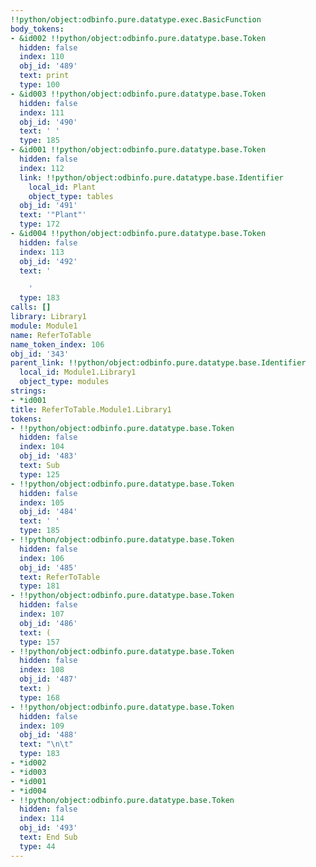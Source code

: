 ```yaml
---
!!python/object:odbinfo.pure.datatype.exec.BasicFunction
body_tokens:
- &id002 !!python/object:odbinfo.pure.datatype.base.Token
  hidden: false
  index: 110
  obj_id: '489'
  text: print
  type: 100
- &id003 !!python/object:odbinfo.pure.datatype.base.Token
  hidden: false
  index: 111
  obj_id: '490'
  text: ' '
  type: 185
- &id001 !!python/object:odbinfo.pure.datatype.base.Token
  hidden: false
  index: 112
  link: !!python/object:odbinfo.pure.datatype.base.Identifier
    local_id: Plant
    object_type: tables
  obj_id: '491'
  text: '"Plant"'
  type: 172
- &id004 !!python/object:odbinfo.pure.datatype.base.Token
  hidden: false
  index: 113
  obj_id: '492'
  text: '

    '
  type: 183
calls: []
library: Library1
module: Module1
name: ReferToTable
name_token_index: 106
obj_id: '343'
parent_link: !!python/object:odbinfo.pure.datatype.base.Identifier
  local_id: Module1.Library1
  object_type: modules
strings:
- *id001
title: ReferToTable.Module1.Library1
tokens:
- !!python/object:odbinfo.pure.datatype.base.Token
  hidden: false
  index: 104
  obj_id: '483'
  text: Sub
  type: 125
- !!python/object:odbinfo.pure.datatype.base.Token
  hidden: false
  index: 105
  obj_id: '484'
  text: ' '
  type: 185
- !!python/object:odbinfo.pure.datatype.base.Token
  hidden: false
  index: 106
  obj_id: '485'
  text: ReferToTable
  type: 181
- !!python/object:odbinfo.pure.datatype.base.Token
  hidden: false
  index: 107
  obj_id: '486'
  text: (
  type: 157
- !!python/object:odbinfo.pure.datatype.base.Token
  hidden: false
  index: 108
  obj_id: '487'
  text: )
  type: 168
- !!python/object:odbinfo.pure.datatype.base.Token
  hidden: false
  index: 109
  obj_id: '488'
  text: "\n\t"
  type: 183
- *id002
- *id003
- *id001
- *id004
- !!python/object:odbinfo.pure.datatype.base.Token
  hidden: false
  index: 114
  obj_id: '493'
  text: End Sub
  type: 44
---
```

